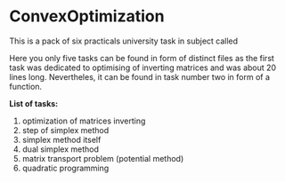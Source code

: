 # ConvexOptimization

This is a pack of six practicals university task in subject called

Here you only five tasks can be found in form of distinct files as the first task was dedicated to optimising of inverting matrices and was about 20 lines long. Nevertheles, it can be found in task number two in form of a function.

**List of tasks:**
1. optimization of matrices inverting
2. step of simplex method
3. simplex method itself
4. dual simplex method
5. matrix transport problem (potential method)
6. quadratic programming
